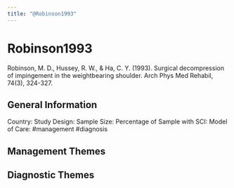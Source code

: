 ```yaml
---
title: "@Robinson1993"
---
```


# Robinson1993
Robinson, M. D., Hussey, R. W., & Ha, C. Y. (1993). Surgical decompression of impingement in the weightbearing shoulder. Arch Phys Med Rehabil, 74(3), 324-327. 

## General Information
Country: 
Study Design: 
Sample Size: 
Percentage of Sample with SCI:
Model of Care: #management #diagnosis

## Management Themes


## Diagnostic Themes
